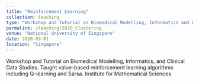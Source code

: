 ```yaml
---
title: "Reinforcement Learning"
collection: teaching
type: "Workshop and Tutorial on Biomedical Modelling, Informatics and Clinical Studies"
permalink: /teaching/2020_Clustering
venue: "National University of Singapore"
date: 2020-09-01
location: "Singapore"
---
```


Workshop and Tutorial on Biomedical Modelling, Informatics, and Clinical Data Studies. Taught value-based reinforcement learning algorithms including Q-learning and Sarsa. Institute for Mathematical Sciences